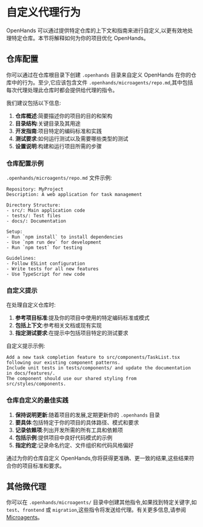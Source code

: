 # 自定义代理行为

OpenHands 可以通过提供特定仓库的上下文和指南来进行自定义,以更有效地处理特定仓库。本节将解释如何为你的项目优化 OpenHands。

## 仓库配置

你可以通过在仓库根目录下创建 `.openhands` 目录来自定义 OpenHands 在你的仓库中的行为。至少,它应该包含文件 `.openhands/microagents/repo.md`,其中包括每次代理处理此仓库时都会提供给代理的指令。

我们建议包括以下信息:
1. **仓库概述**:简要描述你的项目的目的和架构
2. **目录结构**:关键目录及其用途
3. **开发指南**:项目特定的编码标准和实践
4. **测试要求**:如何运行测试以及需要哪些类型的测试
5. **设置说明**:构建和运行项目所需的步骤

### 仓库配置示例
`.openhands/microagents/repo.md` 文件示例:
```
Repository: MyProject
Description: A web application for task management

Directory Structure:
- src/: Main application code
- tests/: Test files
- docs/: Documentation

Setup:
- Run `npm install` to install dependencies
- Use `npm run dev` for development
- Run `npm test` for testing

Guidelines:
- Follow ESLint configuration
- Write tests for all new features
- Use TypeScript for new code
```

### 自定义提示

在处理自定义仓库时:

1. **参考项目标准**:提及你的项目中使用的特定编码标准或模式
2. **包括上下文**:参考相关文档或现有实现
3. **指定测试要求**:在提示中包括项目特定的测试要求

自定义提示示例:
```
Add a new task completion feature to src/components/TaskList.tsx following our existing component patterns.
Include unit tests in tests/components/ and update the documentation in docs/features/.
The component should use our shared styling from src/styles/components.
```

### 仓库自定义的最佳实践

1. **保持说明更新**:随着项目的发展,定期更新你的 `.openhands` 目录
2. **要具体**:包括特定于你的项目的具体路径、模式和要求
3. **记录依赖项**:列出开发所需的所有工具和依赖项
4. **包括示例**:提供项目中良好代码模式的示例
5. **指定约定**:记录命名约定、文件组织和代码风格偏好

通过为你的仓库自定义 OpenHands,你将获得更准确、更一致的结果,这些结果符合你的项目标准和要求。

## 其他微代理
你可以在 `.openhands/microagents/` 目录中创建其他指令,如果找到特定关键字,如 `test`、`frontend` 或 `migration`,这些指令将发送给代理。有关更多信息,请参阅 [Microagents](microagents.md)。
